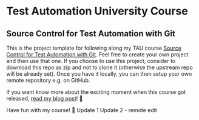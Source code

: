 # Test Automation University Course
## Source Control for Test Automation with Git
This is the project template for following along my TAU course [Source Control for Test Automation with Git](https://testautomationu.applitools.com/instructors/simon_berner.html).
Feel free to create your own project and then use that one. If you choose to use this project, consider to
download this repo as zip and not to clone it (otherwise the upstream repo will be already set). Once you have it locally, you can then setup your own remote
repository e.g. on GitHub.

If you want know more about the exciting moment when this course got released, [read my blog post](https://simonberner.rocks/2020/07/10/Released-My-First-Online-Course-on-TAU-0/)! 🙂

Have fun with my course! 🥳
Update 1
Update 2 - remote edit
